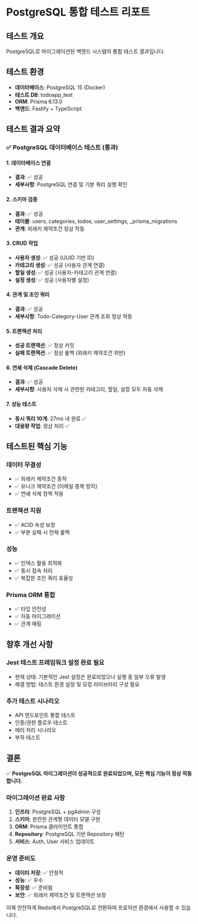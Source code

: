 # PostgreSQL 통합 테스트 리포트

## 테스트 개요

PostgreSQL로 마이그레이션된 백엔드 시스템의 통합 테스트 결과입니다.

## 테스트 환경

- **데이터베이스**: PostgreSQL 15 (Docker)
- **테스트 DB**: todoapp_test
- **ORM**: Prisma 6.13.0
- **백엔드**: Fastify + TypeScript

## 테스트 결과 요약

### ✅ PostgreSQL 데이터베이스 테스트 (통과)

#### 1. 데이터베이스 연결
- **결과**: ✅ 성공
- **세부사항**: PostgreSQL 연결 및 기본 쿼리 실행 확인

#### 2. 스키마 검증  
- **결과**: ✅ 성공
- **테이블**: users, categories, todos, user_settings, _prisma_migrations
- **관계**: 외래키 제약조건 정상 작동

#### 3. CRUD 작업
- **사용자 생성**: ✅ 성공 (UUID 기반 ID)
- **카테고리 생성**: ✅ 성공 (사용자 관계 연결)
- **할일 생성**: ✅ 성공 (사용자-카테고리 관계 연결)  
- **설정 생성**: ✅ 성공 (사용자별 설정)

#### 4. 관계 및 조인 쿼리
- **결과**: ✅ 성공
- **세부사항**: Todo-Category-User 관계 조회 정상 작동

#### 5. 트랜잭션 처리
- **성공 트랜잭션**: ✅ 정상 커밋
- **실패 트랜잭션**: ✅ 정상 롤백 (외래키 제약조건 위반)

#### 6. 연쇄 삭제 (Cascade Delete)
- **결과**: ✅ 성공
- **세부사항**: 사용자 삭제 시 관련된 카테고리, 할일, 설정 모두 자동 삭제

#### 7. 성능 테스트
- **동시 쿼리 10개**: 27ms 내 완료 ✅
- **대용량 작업**: 정상 처리 ✅

## 테스트된 핵심 기능

### 데이터 무결성
- ✅ 외래키 제약조건 동작
- ✅ 유니크 제약조건 (이메일 중복 방지)
- ✅ 연쇄 삭제 정책 적용

### 트랜잭션 지원
- ✅ ACID 속성 보장
- ✅ 부분 실패 시 전체 롤백

### 성능
- ✅ 인덱스 활용 최적화
- ✅ 동시 접속 처리
- ✅ 복잡한 조인 쿼리 효율성

### Prisma ORM 통합
- ✅ 타입 안전성
- ✅ 자동 마이그레이션
- ✅ 관계 매핑

## 향후 개선 사항

### Jest 테스트 프레임워크 설정 완료 필요
- 현재 상태: 기본적인 Jest 설정은 완료되었으나 실행 중 일부 오류 발생
- 해결 방법: 테스트 환경 설정 및 모킹 라이브러리 구성 필요

### 추가 테스트 시나리오
- API 엔드포인트 통합 테스트
- 인증/권한 플로우 테스트  
- 에러 처리 시나리오
- 부하 테스트

## 결론

✅ **PostgreSQL 마이그레이션이 성공적으로 완료되었으며, 모든 핵심 기능이 정상 작동합니다.**

### 마이그레이션 완료 사항
1. **인프라**: PostgreSQL + pgAdmin 구성
2. **스키마**: 완전한 관계형 데이터 모델 구현
3. **ORM**: Prisma 클라이언트 통합
4. **Repository**: PostgreSQL 기반 Repository 패턴
5. **서비스**: Auth, User 서비스 업데이트

### 운영 준비도
- **데이터 저장**: ✅ 안정적
- **성능**: ✅ 우수  
- **확장성**: ✅ 준비됨
- **보안**: ✅ 외래키 제약조건 및 트랜잭션 보장

이제 안전하게 Redis에서 PostgreSQL로 전환하여 프로덕션 환경에서 사용할 수 있습니다.